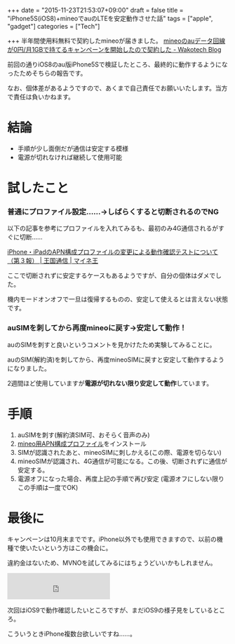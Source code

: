 
+++
date = "2015-11-23T21:53:07+09:00"
draft = false
title = "iPhone5S(iOS8)+mineoでauのLTEを安定動作させた話"
tags = ["apple", "gadget"]
categories = ["Tech"]

+++
半年間使用料無料で契約したmineoが届きました。
[mineoのauデータ回線が0円/月1GBで持てるキャンペーンを開始したので契約した - Wakotech Blog](http://yutaszk23.hatenadiary.jp/entry/2015/08/31/231402)

前回の通りiOS8のau版iPhone5Sで検証したところ、最終的に動作するようになったためそちらの報告です。

なお、個体差があるようですので、あくまで自己責任でお願いいたします。当方で責任は負いかねます。

# 結論

<ul>
<li>手順が少し面倒だが通信は安定する模様</li>
<li>電源が切れなければ継続して使用可能</li>
</ul>


# 試したこと

### 普通にプロファイル設定……→しばらくすると切断されるのでNG

以下の記事を参考にプロファイルを入れてみるも、最初のみ4G通信されるがすぐに切断……

[iPhone・iPadのAPN構成プロファイルの変更による動作確認テストについて（第３報） | 王国通信 | マイネ王](https://king.mineo.jp/magazines/special/116)

ここで切断されずに安定するケースもあるようですが、自分の個体はダメでした。

機内モードオンオフで一旦は復帰するものの、安定して使えるとは言えない状態です。

### auSIMを刺してから再度mineoに戻す→安定して動作！

auのSIMを刺すと良いというコメントを見かけたため実験してみることに。

auのSIM(解約済)を刺してから、再度mineoSIMに戻すと安定して動作するようになりました。

2週間ほど使用していますが<strong>電源が切れない限り安定して動作</strong>しています。

# 手順

<ol>
<li>auSIMを刺す(解約済SIM可、おそらく音声のみ)</li>
<li><a href="http://mineo.jp/apn/beta/test01-mineo.mobileconfig">mineo用APN構成プロファイル</a>をインストール</li>
<li>SIMが認識されたあと、mineoSIMに刺しかえる(この際、電源を切らない)</li>
<li>mineoSIMが認識され、4G通信が可能になる。この後、切断されずに通信が安定する。</li>
<li>電源オフになった場合、再度上記の手順で再び安定
(電源オフにしない限りこの手順は一度でOK)</li>
</ol>


# 最後に

キャンペーンは10月末までです。iPhone以外でも使用できますので、以前の機種で使いたいという方はこの機会に。

違約金はないため、MVNOを試してみるにはちょうどいいかもしれません。

<iframe frameborder="0" allowtransparency="true" height="60" width="234" marginheight="0" scrolling="no" src="http://ad.jp.ap.valuecommerce.com/servlet/htmlbanner?sid=3248018&amp;pid=883723512" marginwidth="0"><script language="javascript" src="http://ad.jp.ap.valuecommerce.com/servlet/jsbanner?sid=3248018&pid=883723512"></script><noscript><a href="http://ck.jp.ap.valuecommerce.com/servlet/referral?sid=3248018&pid=883723512" target="_blank" ><img src="http://ad.jp.ap.valuecommerce.com/servlet/gifbanner?sid=3248018&pid=883723512" height="60" width="234" border="0"></a></noscript></iframe>


次回はiOS9で動作確認したいところですが、まだiOS9の様子見をしているところ。

こういうときiPhone複数台欲しいですね……。


